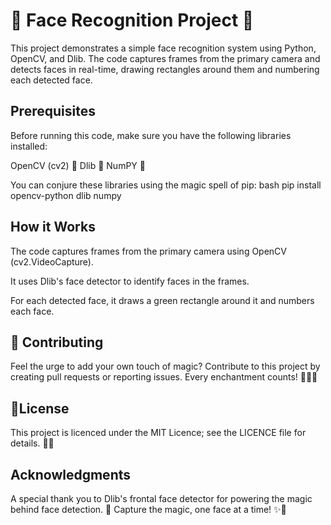 # 🌟 Face Recognition Project 🌟

This project demonstrates a simple face recognition system using Python, OpenCV, and Dlib. The code captures frames from the primary camera and detects faces in real-time, drawing rectangles around them and numbering each detected face.

## Prerequisites
Before running this code, make sure you have the following libraries installed:

OpenCV (cv2) 🎥
Dlib 🧙
NumPY 🔢
  
You can conjure these libraries using the magic spell of pip:
bash
pip install opencv-python dlib numpy

## How it Works
The code captures frames from the primary camera using OpenCV (cv2.VideoCapture).

It uses Dlib's face detector to identify faces in the frames.

For each detected face, it draws a green rectangle around it and numbers each face.

## 🚀 Contributing
Feel the urge to add your own touch of magic? Contribute to this project by creating pull requests or reporting issues. Every enchantment counts! 🧚‍♂️🌈

## 📜License
This project is licenced under the MIT Licence; see the LICENCE file for details. 📃✨

## Acknowledgments
A special thank you to Dlib's frontal face detector for powering the magic behind face detection. 🙌
Capture the magic, one face at a time! ✨👥
